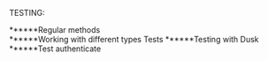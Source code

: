 TESTING:

******Regular methods	
******Working with different types Tests
******Testing with Dusk
******Test authenticate
